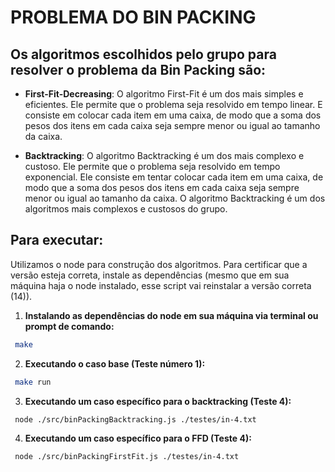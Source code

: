 # PROBLEMA DO BIN PACKING

## Os algoritmos escolhidos pelo grupo para resolver o problema da Bin Packing são:

- **First-Fit-Decreasing**: O algoritmo First-Fit é um dos mais simples e eficientes. Ele permite que o problema seja resolvido em tempo linear. E consiste em colocar cada item em uma caixa, de modo que a soma dos pesos dos itens em cada caixa seja sempre menor ou igual ao tamanho da caixa.

- **Backtracking**: O algoritmo Backtracking é um dos mais complexo e custoso. Ele permite que o problema seja resolvido em tempo exponencial. Ele consiste em tentar colocar cada item em uma caixa, de modo que a soma dos pesos dos itens em cada caixa seja sempre menor ou igual ao tamanho da caixa. O algoritmo Backtracking é um dos algoritmos mais complexos e custosos do grupo.


## Para executar:

Utilizamos o node para construção dos algoritmos.
Para certificar que a versão esteja correta, instale as dependências (mesmo que em sua máquina haja o node instalado, esse script vai reinstalar a versão correta (14)).

  1. **Instalando as dependências do node em sua máquina via terminal ou prompt de comando:**
  ```bash
   make
   ```
  
  2. **Executando o caso base (Teste número 1):**
  ```bash
   make run
   ```

  3. **Executando um caso específico para o backtracking (Teste 4):**
  ```bash
   node ./src/binPackingBacktracking.js ./testes/in-4.txt
   ```

  4. **Executando um caso específico para o FFD (Teste 4):**
  ```bash
   node ./src/binPackingFirstFit.js ./testes/in-4.txt
   ``` 